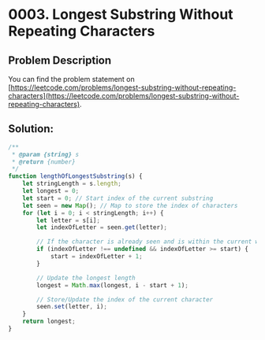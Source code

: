 # 0003. Longest Substring Without Repeating Characters

## Problem Description

You can find the problem statement on [https://leetcode.com/problems/longest-substring-without-repeating-characters](https://leetcode.com/problems/longest-substring-without-repeating-characters).

## Solution:

```js
/**
 * @param {string} s
 * @return {number}
 */
function lengthOfLongestSubstring(s) {
	let stringLength = s.length;
	let longest = 0;
	let start = 0; // Start index of the current substring
	let seen = new Map(); // Map to store the index of characters
	for (let i = 0; i < stringLength; i++) {
		let letter = s[i];
		let indexOfLetter = seen.get(letter);

		// If the character is already seen and is within the current window
		if (indexOfLetter !== undefined && indexOfLetter >= start) {
			start = indexOfLetter + 1;
		}

		// Update the longest length
		longest = Math.max(longest, i - start + 1);

		// Store/Update the index of the current character
		seen.set(letter, i);
	}
	return longest;
}
```
